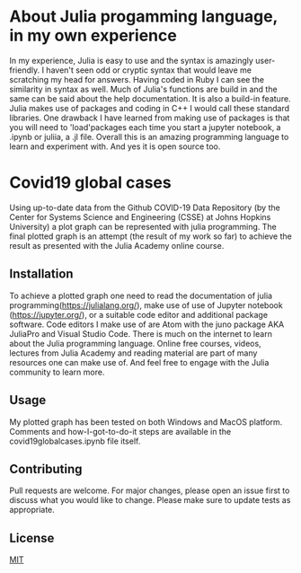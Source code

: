 # About Julia progamming language, in my own experience
In my experience, Julia is easy to use and the syntax is amazingly user-friendly. I haven't seen odd or cryptic syntax that would leave me scratching my head for answers. Having coded in Ruby I can see the similarity in syntax as well. Much of Julia's functions are build in and the same can be said about the help documentation. It is also a build-in feature. Julia makes use of packages and coding in C++ I would call these standard libraries. One drawback I have learned from making use of packages is that you will need to 'load'packages each time you start a jupyter notebook, a .ipynb or  juliia, a .jl file.
Overall this is an amazing programming language to learn and experiment with. And yes it is open source too.

# Covid19 global cases

Using up-to-date data from the Github COVID-19 Data Repository (by the Center for Systems Science and Engineering (CSSE) at Johns Hopkins University) a plot graph can be represented with julia programming.
The final plotted graph is an attempt (the result of my work so far) to achieve the result as presented
with the Julia Academy online course.

## Installation

To achieve a plotted graph one need to read the documentation of julia programming(https://julialang.org/), make use of use of Jupyter notebook (https://jupyter.org/), or a suitable code editor and additional package software. Code editors I make use of are Atom with the juno package AKA JuliaPro and Visual Studio Code. There is much on the internet to learn about the Julia programming language. Online free courses, videos, lectures from Julia Academy and reading material are part of many resources one can make use of. And feel free to engage with the Julia community to learn more.


## Usage
My plotted graph has been tested on both Windows and MacOS platform.
Comments and how-I-got-to-do-it steps are available in the covid19globalcases.ipynb file itself.

## Contributing
Pull requests are welcome. For major changes, please open an issue first to discuss what you would like to change. Please make sure to update tests as appropriate.

## License
[MIT](https://choosealicense.com/licenses/mit/)
